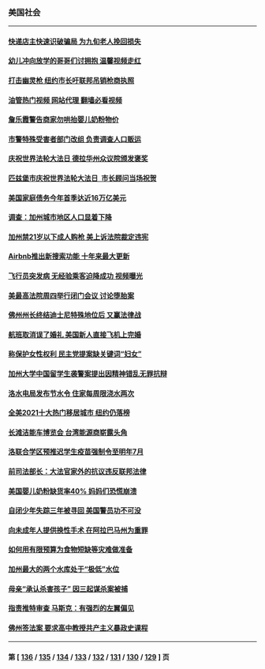 ### 美国社会
---
#### [快递店主快速识破骗局 为九旬老人挽回损失](../../pages/ncid1078160/n13734221.md?05130445) 
#### [幼儿冲向放学的哥哥们讨拥抱 温馨视频走红](../../pages/ncid1078160/n13734236.md?05130445) 
#### [打击幽灵枪 纽约市长吁联邦吊销枪商执照](../../pages/ncid1078160/n13734001.md?05130445) 
#### [油管热门视频 网站代理 翻墙必看视频](http://209.222.30.114:81/youtube.html?05130445)
#### [詹乐霞警告商家勿哄抬婴儿奶粉物价](../../pages/ncid1078160/n13734020.md?05130445) 
#### [市警特殊受害者部门改组 负责调查人口贩运](../../pages/ncid1078160/n13734039.md?05130445) 
#### [庆祝世界法轮大法日 德拉华州众议院颁发褒奖](../../pages/ncid1078160/n13734035.md?05130445) 
#### [匹兹堡市庆祝世界法轮大法日  市长顾问当场祝贺](../../pages/ncid1078160/n13733964.md?05130445) 
#### [美国家庭债务今年首季达近16万亿美元](../../pages/ncid1078160/n13733923.md?05130445) 
#### [调查：加州城市地区人口显着下降](../../pages/ncid1078160/n13733882.md?05130445) 
#### [加州禁21岁以下成人购枪 美上诉法院裁定违宪](../../pages/ncid1078160/n13733712.md?05130445) 
#### [Airbnb推出新搜索功能 十年来最大更新](../../pages/ncid1078160/n13733776.md?05130445) 
#### [飞行员突发病 无经验乘客迫降成功 视频曝光](../../pages/ncid1078160/n13733707.md?05130445) 
#### [美最高法院周四举行闭门会议 讨论堕胎案](../../pages/ncid1078160/n13733554.md?05130445) 
#### [佛州州长终结迪士尼特殊地位后 又赢法律战](../../pages/ncid1078160/n13733406.md?05130445) 
#### [航班取消误了婚礼 美国新人直接飞机上完婚](../../pages/ncid1078160/n13733277.md?05130445) 
#### [称保护女性权利 民主党提案缺关键词“妇女”](../../pages/ncid1078160/n13732497.md?05130445) 
#### [加州大学中国留学生袭警案提出因精神错乱无罪抗辩](../../pages/ncid1078160/n13733007.md?05130445) 
#### [洛水电局发布节水令 住家每周限浇水两次](../../pages/ncid1078160/n13732770.md?05130445) 
#### [全美2021十大热门移居城市 纽约仍落榜](../../pages/ncid1078160/n13732809.md?05130445) 
#### [长滩洁能车博览会 台湾能源商崭露头角](../../pages/ncid1078160/n13732703.md?05130445) 
#### [洛联合学区预推迟学生疫苗强制令至明年7月](../../pages/ncid1078160/n13732654.md?05130445) 
#### [前司法部长：大法官家外的抗议违反联邦法律](../../pages/ncid1078160/n13732396.md?05130445) 
#### [美国婴儿奶粉缺货率40% 妈妈们恐慌崩溃](../../pages/ncid1078160/n13732291.md?05130445) 
#### [自闭少年失踪三年被寻回 美国警员功不可没](../../pages/ncid1078160/n13731913.md?05130445) 
#### [向未成年人提供换性手术 在阿拉巴马州为重罪](../../pages/ncid1078160/n13732236.md?05130445) 
#### [如何用有限预算为食物短缺等灾难做准备](../../pages/ncid1078160/n13731661.md?05130445) 
#### [加州最大的两个水库处于“极低”水位](../../pages/ncid1078160/n13731856.md?05130445) 
#### [母亲“承认杀害孩子” 因三起谋杀案被捕](../../pages/ncid1078160/n13731838.md?05130445) 
#### [指责推特审查 马斯克：有强烈的左翼偏见](../../pages/ncid1078160/n13731570.md?05130445) 
#### [佛州签法案 要求高中教授共产主义暴政史课程](../../pages/ncid1078160/n13731619.md?05130445) 

---
#### 第 [ [136](./136.md?05130445) / [135](./135.md?05130445) / [134](./134.md?05130445) / [133](./133.md?05130445) / [132](./132.md?05130445) / [131](./131.md?05130445) / [130](./130.md?05130445) / [129](./129.md?05130445) ] 页
